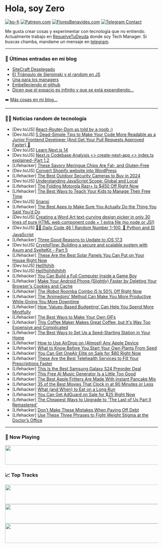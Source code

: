# Hola, soy Zero

[![ko-fi](https://ko-fi.com/img/githubbutton_sm.svg)](https://ko-fi.com/J3J4N0LUK)
[![Patreon.com](https://img.shields.io/endpoint.svg?url=https%3A%2F%2Fshieldsio-patreon.vercel.app%2Fapi%3Fusername%3Dzerodragon%26type%3Dpatrons&style=for-the-badge)](https://patreon.com/zerodragon)
[![FloresBenavides.com](https://img.shields.io/website?down_message=oops&label=MiBlog&style=for-the-badge&up_message=online&url=https%3A%2F%2Ffloresbenavides.com)](https://floresbenavides.com)
[![Telegram Contact](https://img.shields.io/badge/escr%C3%ADbeme-ZeroDragon-%2326A5E4?style=for-the-badge&logo=telegram)](https://t.me/zerodragon)

Me gusta crear cosas y experimentar con tecnología que no entiendo.
Actualmente trabajo en [ResuelveTuDeuda](http://github.com/resuelve) donde soy Tech Manager.
Si buscas chamba, mandame un mensaje en [telegram](https://t.me/zerodragon).

---

### 📕 Últimas entradas en mi blog
<!-- BLOG-POST-LIST:START -->
- [SiteCraft Desplegado](https://floresbenavides.com/sitecraft-desplegado/)
- [El Triángulo de Sierpinski y el random en JS](https://floresbenavides.com/el-triangulo-de-sierpinski-y-el-random-en-js/)
- [Una para los managers](https://floresbenavides.com/una-para-los-managers/)
- [Embelleciendo el github](https://floresbenavides.com/embelleciendo-el-github/)
- [Dicen que el espacio es infinito y que se está expandiendo…](https://floresbenavides.com/dicen-que-el-espacio-es-infinito-y-que-se-esta-expandiendo/)
<!-- BLOG-POST-LIST:END -->

➡️ [Más cosas en mi blog...](https://floresbenavides.com)

---

### 👨‍💻 Noticias random de tecnología
<!-- TECH-POSTS:START -->
- [Dev.to/JS] [React-Router-Dom as told by a noob :&rpar;](https://dev.to/hroney/react-router-dom-as-told-by-a-noob--4bng)
- [Dev.to/JS] [5 Dead-Simple Tips to Make Your Code More Readable as a Junior Frontend Developer &lpar;And Get Your Pull Requests Approved Faster&rpar; 🎉](https://dev.to/_ndeyefatoudiop/5-dead-simple-tips-to-make-your-code-more-readable-as-a-junior-frontend-developer-and-get-your-pull-requests-approved-faster-41em)
- [Dev.to/JS] [Learn Next.js 14](https://dev.to/bealecs/learn-nextjs-14-446e)
- [Dev.to/JS] [Next.js Codebase Analysis &lt;&gt; create-next-app &lt;&gt; index.ts explained - Part 1.2](https://dev.to/ramunarasinga/nextjs-codebase-analysis-create-next-app-indexts-explained-part-12-gcf)
- [Lifehacker] [These Savory Meringue Chips Are Fat- and Gluten-Free](https://lifehacker.com/food-drink/savory-meringue-chips-recipe)
- [Dev.to/JS] [Convert Shopify website into WordPress](https://dev.to/dgihost/convert-shopify-website-into-wordpress-2k06)
- [Lifehacker] [The Best Outdoor Security Cameras to Buy in 2024](https://lifehacker.com/tech/best-outdoor-security-cameras-you-can-buy-in-2024)
- [Dev.to/JS] [Understanding JavaScript Scope: Global and Local](https://dev.to/mgbejxi/understanding-javascript-scope-global-and-local-2jp0)
- [Lifehacker] [The Folding Motorola Razr+ Is $450 Off Right Now](https://lifehacker.com/tech/unlocked-motorola-razr-is-450-dollars-off-right-now)
- [Lifehacker] [The Best Ways to Teach Your Kids to Manage Their Free Time](https://lifehacker.com/family/teach-kids-to-manage-free-time)
- [Dev.to/JS] [Snansj](https://dev.to/turanulupinar/snansj-596l)
- [Lifehacker] [The Best Apps to Make Sure You Actually Do the Thing You Said You’d Do](https://lifehacker.com/work/the-best-apps-for-staying-accountable-to-your-goals)
- [Dev.to/JS] [Creating a Word Art text-curving design picker in only 30 lines of pure HTML web component code + 1 extra file &lpar;no node or JS!&rpar;](https://dev.to/michaelpb/creating-a-word-art-text-curving-design-picke-in-only-30-lines-of-pure-html-web-component-code-1-extra-file-no-node-or-js-4ei7)
- [Dev.to/JS] [👨‍💻 Daily Code 46 | Random Number 1-100, 🐍 Python and 🟨 JavaScript](https://dev.to/gregor_schafroth/daily-code-46-random-number-1-100-python-and-javascript-4n25)
- [Lifehacker] [Three Good Reasons to Update to iOS 17.3](https://lifehacker.com/tech/best-features-coming-in-the-new-ios)
- [Dev.to/JS] [CryptoFlow: Building a secure and scalable system with Axum and SvelteKit - Part 5](https://dev.to/sirneij/cryptoflow-building-a-secure-and-scalable-system-with-axum-and-sveltekit-part-5-2hdm)
- [Lifehacker] [These Are the Best Solar Panels You Can Put on Your House Right Now](https://lifehacker.com/home/the-best-solar-panels-you-can-put-on-your-house-right-now)
- [Dev.to/JS] [Hell!hjhjh](https://dev.to/priyancydey/hellhjhjh-3dmk)
- [Dev.to/JS] [Hell!hjjhjhjhjhjh](https://dev.to/priyancydey/hellhjjhjhjhjhjh-6l1)
- [Lifehacker] [You Can Build a Full Computer Inside a Game Boy](https://lifehacker.com/tech/reboi-kickstarter-build-a-computer-inside-a-game-boy)
- [Lifehacker] [Make Your Android Phone &lpar;Slightly&rpar; Faster by Deleting Your Browser&#39;s Cookies and Cache](https://lifehacker.com/tech/how-to-delete-your-browsers-cookies-and-cache-on-android)
- [Lifehacker] [The iRobot Roomba Combo j5 Is 50% Off Right Now](https://lifehacker.com/home/the-irobot-roomba-combo-j5-is-half-off-right-now)
- [Lifehacker] [The ‘Animedoro’ Method Can Make You More Productive While Giving You More Downtime](https://lifehacker.com/work/how-to-use-animedoro-productivity-method)
- [Lifehacker] [How ‘Values-Based Budgeting’ Can Help You Spend More Mindfully](https://lifehacker.com/money/how-to-make-a-values-based-budget)
- [Lifehacker] [The Best Ways to Make Your Own GIFs](https://lifehacker.com/tech/the-best-ways-to-make-your-own-gifs)
- [Lifehacker] [This Coffee Maker Makes Great Coffee, but It&#39;s Way Too Expensive and Complicated](https://lifehacker.com/tech/miele-milkperfection-6360-review)
- [Lifehacker] [The Best Ways to Set Up a Seed-Starting Station in Your Home](https://lifehacker.com/home/how-to-set-up-your-own-seed-starting-station)
- [Lifehacker] [How to Use AirDrop on &lpar;Almost&rpar; Any Apple Device](https://lifehacker.com/tech/how-to-use-airdrop-on-iphone-mac)
- [Lifehacker] [What to Know Before You Start Your Own Plants From Seed](https://lifehacker.com/home/should-you-grow-garden-seeds)
- [Lifehacker] [You Can Get OneAir Elite on Sale for $80 Right Now](https://lifehacker.com/oneair-elite-sale)
- [Lifehacker] [These Are the Best Telehealth Services to Fill Your Prescriptions Faster](https://lifehacker.com/health/best-telehealth-services-to-get-prescriptions-remotely)
- [Lifehacker] [This Is the Best Samsung Galaxy S24 Preorder Deal](https://lifehacker.com/tech/the-best-samsung-galaxy-s24-preorder-deal)
- [Lifehacker] [This Free AI Music Generator Is a Little Too Good](https://lifehacker.com/tech/generate-free-ai-music-with-suno)
- [Lifehacker] [The Best Apple Fritters Are Made With Instant Pancake Mix](https://lifehacker.com/food-drink/the-easiest-apple-fritter-recipe)
- [Lifehacker] [35 of the Best Movies That Clock in at 90 Minutes or Less](https://lifehacker.com/entertainment/the-best-movies-under-90-minutes)
- [Lifehacker] [What &lpar;and When&rpar; to Eat on a Long Run](https://lifehacker.com/health/what-and-when-to-eat-on-a-long-run)
- [Lifehacker] [You Can Get AdGuard on Sale for $25 Right Now](https://lifehacker.com/adguard-sale)
- [Lifehacker] [The Cheapest Ways to Upgrade to &#39;The Last of Us Part II Remastered&#39;](https://lifehacker.com/entertainment/the-cheapest-ways-to-upgrade-to-the-last-of-us-ii-remastered)
- [Lifehacker] [Don&#39;t Make These Mistakes When Paying Off Debt](https://lifehacker.com/money/mistakes-to-avoid-when-paying-off-debt)
- [Lifehacker] [Use These Three Phrases to Fight Weight Stigma at the Doctor’s Office](https://lifehacker.com/health/how-to-fight-weight-stigma-at-doctors-office)<!-- TECH-POSTS:END -->

---

### 🎵 Now Playing
<a href="https://spotify-now-playing-dun.vercel.app/now-playing?open"><img src="https://spotify-now-playing-dun.vercel.app/now-playing" width="540" height="64"></a>

### 📈 Top Tracks
<a href="https://spotify-now-playing-dun.vercel.app/top-tracks?i=1&open"><img src="https://spotify-now-playing-dun.vercel.app/top-tracks?i=1" width="540" height="64"></a>
<a href="https://spotify-now-playing-dun.vercel.app/top-tracks?i=2&open"><img src="https://spotify-now-playing-dun.vercel.app/top-tracks?i=2" width="540" height="64"></a>
<a href="https://spotify-now-playing-dun.vercel.app/top-tracks?i=3&open"><img src="https://spotify-now-playing-dun.vercel.app/top-tracks?i=3" width="540" height="64"></a>
